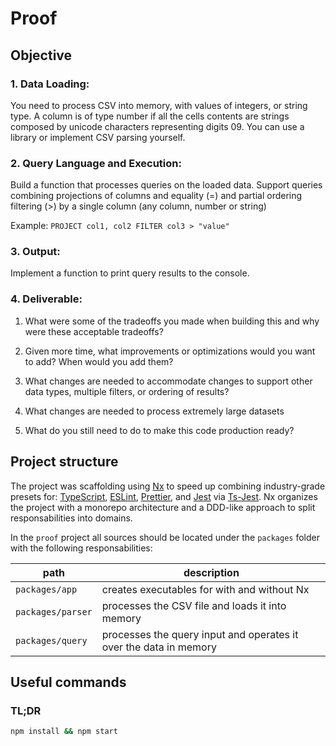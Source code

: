 # Proof

## Objective

### 1. Data Loading:

You need to process CSV into memory, with values of integers, or string type.
A column is of type number if all the cells contents are strings
composed by unicode characters representing digits 09. You can use
a library or implement CSV parsing yourself.

### 2. Query Language and Execution:

Build a function that processes queries on the loaded data.
Support queries combining projections of columns and equality (=) and
partial ordering filtering (>) by a single column (any column, number or
string)

Example: `PROJECT col1, col2 FILTER col3 > "value"`

### 3. Output:

Implement a function to print query results to the console.

### 4. Deliverable:

1. What were some of the tradeoffs you made when building this and why were these acceptable tradeoffs?

2. Given more time, what improvements or optimizations would you want to add? When would you add them?

3. What changes are needed to accommodate changes to support other data types, multiple filters, or ordering of results?

4. What changes are needed to process extremely large datasets

5. What do you still need to do to make this code production ready?

## Project structure

The project was scaffolding using [Nx](https://nx.dev) to speed up combining
industry-grade presets for: [TypeScript](), [ESLint](), [Prettier](), and
[Jest]() via [Ts-Jest]().
Nx organizes the project with a monorepo architecture and a DDD-like approach
to split responsabilities into domains.

In the `proof` project all sources should be located under the `packages`
folder with the following responsabilities:

| path              | description                                                       |
| ----------------- | ----------------------------------------------------------------- |
| `packages/app`    | creates executables for with and without Nx                       |
| `packages/parser` | processes the CSV file and loads it into memory                   |
| `packages/query`  | processes the query input and operates it over the data in memory |

## Useful commands

### TL;DR

```bash
npm install && npm start
```

